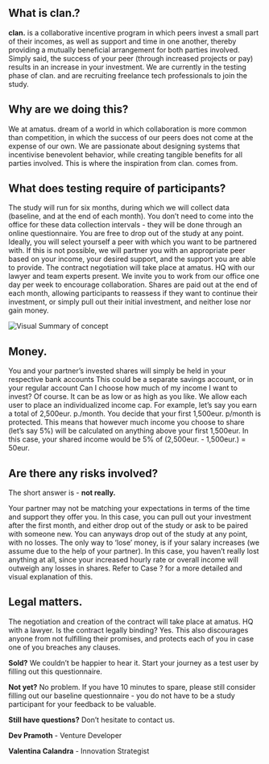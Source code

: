 ## What is clan.?
**clan.** is a collaborative incentive program in which peers invest a small part of their incomes, as well as support and time in one another, thereby providing a mutually beneficial arrangement for both parties involved. Simply said, the success of your peer (through increased projects or pay) results in an increase in your investment. We are currently in the testing phase of clan. and are recruiting freelance tech professionals to join the study.



## Why are we doing this?
We at amatus. dream of a world in which collaboration is more common than competition, in which the success of our peers does not come at the expense of our own. We are passionate about designing systems that incentivise benevolent behavior, while creating tangible benefits for all parties involved. This is where the inspiration from clan. comes from. 



## What does testing require of participants?
The study will run for six months, during which we will collect data (baseline, and at the end of each month).
You don’t need to come into the office for these data collection intervals - they will be done through an online questionnaire.
You are free to drop out of the study at any point.
Ideally, you will select yourself a peer with which you want to be partnered with. If this is not possible, we will partner you with an appropriate peer based on your income, your desired support, and the support you are able to provide.
The contract negotiation will take place at amatus. HQ with our lawyer and team experts present. 
We invite you to work from our office one day per week to encourage collaboration. 
Shares are paid out at the end of each month, allowing participants to reassess if they want to continue their investment, or simply pull out their initial investment, and neither lose nor gain money. 

![Visual Summary of concept](https://photos.app.goo.gl/UoKwgrZg64tBnjCA9)

## Money.
You and your partner’s invested shares will simply be held in your respective bank accounts
This could be a separate savings account, or in your regular account
Can I choose how much of my income I want to invest? Of course. It can be as low or as high as you like. 
We allow each user to place an individualized income cap. For example, let’s say you earn a total of 2,500eur. p./month. You decide that your first 1,500eur. p/month is protected. This means that however much income you choose to share (let’s say 5%) will be calculated on anything above your first 1,500eur. In this case, your shared income would be 5% of (2,500eur. - 1,500eur.) = 50eur. 



## Are there any risks involved?
The short answer is - **not really.**

Your partner may not be matching your expectations in terms of the time and support they offer you. In this case, you can pull out your investment after the first month, and either drop out of the study or ask to be paired with someone new. 
You can anyways drop out of the study at any point, with no losses. 
The only way to ‘lose’ money, is if your salary increases (we assume due to the help of your partner). In this case, you haven’t really lost anything at all, since your increased hourly rate or overall income will outweigh any losses in shares. Refer to Case ? for a more detailed and visual explanation of this.


## Legal matters.
The negotiation and creation of the contract will take place at amatus. HQ with a lawyer.
Is the contract legally binding? Yes. This also discourages anyone from not fulfilling their promises, and protects each of you in case one of you breaches any clauses. 

**Sold?**
We couldn’t be happier to hear it. Start your journey as a test user by filling out this questionnaire. 

**Not yet?**
No problem. If you have 10 minutes to spare, please still consider filling out our baseline questionnaire - you do not have to be a study participant for your feedback to be valuable. 

**Still have questions?** Don’t hesitate to contact us. 

**Dev Pramoth** - Venture Developer

**Valentina Calandra** - Innovation Strategist
